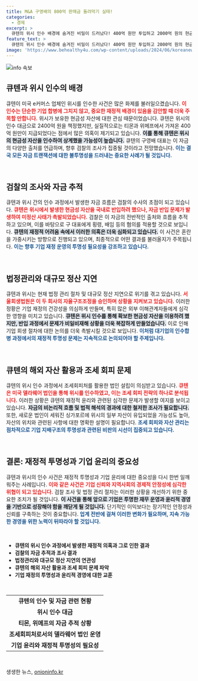 ```yaml
---
title: M&A 구영배의 800억 판매금 돌려막기 실태!
categories:
  - 경제
excerpt: >
  큐텐의 위시 인수 배경에 숨겨진 비밀이 드러났다! 400억 원만 투입하고 2000억 원의 현금 자산을 확보한 뒤 발생한 미정산 사태, 검찰 수사로 인한 폭풍이 예고된다. 과연 큐텐의 자금 흐름은 어디로 향하는 걸까?
feature_text: >
  큐텐의 위시 인수 배경에 숨겨진 비밀이 드러났다! 400억 원만 투입하고 2000억 원의 현금 자산을 확보한 뒤 발생한 미정산 사태, 검찰 수사로 인한 폭풍이 예고된다. 과연 큐텐의 자금 흐름은 어디로 향하는 걸까?
image: 'https://www.behealthy4u.com/wp-content/uploads/2024/06/koreanews.jpg'
---
```


<p><img src="https://www.behealthy4u.com/wp-content/uploads/2024/06/koreanews.jpg" alt="info 속보" /></p>

<h2 data-ke-size="size26">큐텐과 위시 인수의 배경</h2>

<p data-ke-size="size16">큐텐이 미국 e커머스 업체인 위시를 인수한 사건은 많은 화제를 불러일으켰습니다. <b><span style="color: #ee2323;">이 인수는 단순한 기업 합병에 그치지 않고, 중요한 재정적 배경이 있음을 감안할 때 더욱 주목할 만합니다.</span></b> 위시가 보유한 현금성 자산에 대한 관심 때문이었습니다. 큐텐은 위시의 인수 대금으로 2400억 원을 책정했지만, 실질적으로는 티몬과 위메프에서 가져온 400억 원만이 지급되었다는 점에서 많은 의혹이 제기되고 있습니다. <b><span style="background-color: #21538527;">이를 통해 큐텐은 위시의 현금성 자산을 인수하여 상계했을 가능성이 높습니다.</span></b> 큐텐의 구영배 대표는 이 자금의 다양한 출처를 언급하며, 향후 검찰의 조사가 집중될 것이라고 전망했습니다. <b><span style="color: #1a5490;">이는 결국 모든 자금 트랜잭션에 대한 불투명성을 드러내는 중요한 사례가 될 것입니다.</span></b></p>

<p data-ke-size="size16">&nbsp;</p>

<h2 data-ke-size="size26">검찰의 조사와 자금 추적</h2>

<p data-ke-size="size16">큐텐과 위시 간의 인수 과정에서 발생한 자금 흐름은 검찰의 수사의 초점이 되고 있습니다. <b><span style="color: #ee2323;">큐텐은 위시에서 발생한 현금성 자산을 국내로 반입하려 했으나, 자금 반입 문제가 발생하여 미정산 사태가 촉발되었습니다.</span></b> 검찰은 이 자금의 전반적인 출처와 흐름을 추적하고 있으며, 이를 바탕으로 구 대표에게 횡령, 배임 등의 혐의를 적용할 것으로 보입니다. <b><span style="background-color: #21538527;">큐텐의 재정적 어려움 속에서 이러한 의혹은 더욱 심화되고 있습니다.</span></b> 이 사건은 혼란을 가중시키는 방향으로 진행되고 있으며, 최종적으로 어떤 결과를 불러올지가 주목됩니다. <b><span style="color: #1a5490;">이는 향후 기업 재정 운영의 투명성 필요성을 강조하고 있습니다.</span></b></p>

<p data-ke-size="size16">&nbsp;</p>

<h2 data-ke-size="size26">법정관리와 대규모 정산 지연</h2>

<p data-ke-size="size16">큐텐과 위시는 현재 법정 관리 절차 및 대규모 정산 지연으로 위기를 겪고 있습니다. <b><span style="color: #ee2323;">서울회생법원은 이 두 회사의 자율구조조정을 승인하며 상황을 지켜보고 있습니다.</span></b> 이러한 정황은 기업 재정의 건강성을 의심하게 만들며, 특히 많은 외부 이해관계자들에게 심각한 영향을 미치고 있습니다. <b><span style="background-color: #21538527;">큐텐은 위시 인수를 통해 확보한 현금성 자산을 이용하려 했지만, 반입 과정에서 문제가 비일비재해 상황을 더욱 복잡하게 만들었습니다.</span></b> 이로 인해 기업 회생 절차에 대한 논의를 더욱 촉발시킬 것으로 보입니다. <b><span style="color: #1a5490;">이처럼 대기업의 인수합병 과정에서의 재정적 투명성 문제는 지속적으로 논의되어야 할 주제입니다.</span></b></p>

<p data-ke-size="size16">&nbsp;</p>

<h2 data-ke-size="size26">큐텐의 해외 자산 활용과 조세 회피 문제</h2>

<p data-ke-size="size16">큐텐의 위시 인수 과정에서 조세회피처를 활용한 법인 설립이 의심받고 있습니다. <b><span style="color: #ee2323;">큐텐은 미국 델라웨어 법인을 통해 위시를 인수하였고, 이는 조세 회피 전략의 하나로 분석됩니다.</span></b> 이러한 상황은 큐텐의 재정적 윤리와 관련된 심각한 문제가 발생할 여지를 보이고 있습니다. <b><span style="background-color: #21538527;">자금의 비논리적 흐름 및 법적 해석의 경과에 대한 철저한 조사가 필요합니다.</span></b> 또한, 새로운 법인이 세워진 싱가포르에 위시의 일부 자산이 유입되었을 가능성도 높아, 자산의 위치와 관련된 사항에 대한 명확한 설명이 필요합니다. <b><span style="color: #1a5490;">조세 회피와 자산 관리는 점차적으로 기업 지배구조의 투명성과 관련된 비판의 시선이 집중되고 있습니다.</span></b></p>

<p data-ke-size="size16">&nbsp;</p>

<h2 data-ke-size="size26">결론: 재정적 투명성과 기업 윤리의 중요성</h2>

<p data-ke-size="size16">큐텐과 위시의 인수 사건은 재정적 투명성과 기업 윤리에 대한 중요성을 다시 한번 일깨워주는 사례입니다. <b><span style="color: #ee2323;">이와 같은 사건은 기업 신뢰와 지역사회의 경제적 안정성에 심각한 위협이 되고 있습니다.</span></b> 검찰 조사 및 법정 관리 절차는 이러한 상황을 개선하기 위한 중요한 조치가 될 것입니다. <b><span style="background-color: #21538527;">이 사건을 통해 앞으로 기업은 투명한 재무 운영과 윤리적 경영을 기반으로 성장해야 함을 깨닫게 될 것입니다.</span></b> 단기적인 이익보다는 장기적인 안정성과 신뢰를 구축하는 것이 중요합니다. <b><span style="color: #1a5490;">업계 전반에 걸쳐 이러한 변화가 필요하며, 지속 가능한 경영을 위한 노력이 뒤따라야 할 것입니다.</span></b></p>

<p data-ke-size="size16">&nbsp;</p>

<ul>
    <li><b>큐텐의 위시 인수 과정에서 발생한 재정적 의혹과 그로 인한 결과</b></li>
    <li><b>검찰의 자금 추적과 조사 결과</b></li>
    <li><b>법정관리와 대규모 정산 지연의 연관성</b></li>
    <li><b>큐텐의 해외 자산 활용과 조세 회피 문제 파악</b></li>
    <li><b>기업 재정의 투명성과 윤리적 경영에 대한 교훈</b></li>
</ul>

<p data-ke-size="size16">&nbsp;</p>

<table style="border-collapse: collapse; width: 100%; margin: 0; padding: 0;">
    <tr>
        <td style="text-align: center; height: 17px;"><b>큐텐의 인수 및 자금 관련 현황</b></td>
    </tr>
    <tr>
        <td style="text-align: center; height: 17px;"><b>위시 인수 대금</b></td>
    </tr>
    <tr>
        <td style="text-align: center; height: 17px;"><b>티몬, 위메프의 자금 추적 상황</b></td>
    </tr>
    <tr>
        <td style="text-align: center; height: 17px;"><b>조세회피처로서의 델라웨어 법인 운영</b></td>
    </tr>
    <tr>
        <td style="text-align: center; height: 17px;"><b>기업 윤리와 재정적 투명성의 필요성</b></td>
    </tr>
</table>

<p data-ke-size="size16">&nbsp;</p>
생생한 뉴스, <a href="https://onioninfo.kr" rel="dofollow">onioninfo.kr</a>


